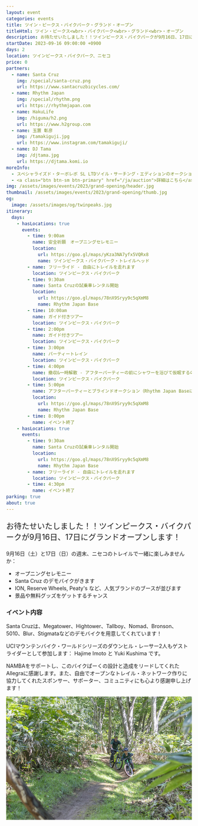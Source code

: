 ```yaml
---
layout: event
categories: events
title: ツイン・ピークス・バイクパーク・グランド・オープン
titleHtml: ツイン・ピークス<wbr>・バイクパーク<wbr>・グランド<wbr>・オープン
description: お待たせいたしました！！ツインピークス・バイクパークが9月16日、17日にグランドオープンします！9月16日（土）と17日（日）の週末、ニセコのトレイルで一緒に楽しみませんか
startDate: 2023-09-16 09:00:00 +0900
days: 2
location: ツインピークス・バイクパーク、ニセコ
price: 0
partners:
  - name: Santa Cruz
    img: /special/santa-cruz.png
    url: https://www.santacruzbicycles.com/
  - name: Rhythm Japan
    img: /special/rhythm.png
    url: https://rhythmjapan.com
  - name: HakuLife
    img: /higuma/h2.png
    url: https://www.h2group.com
  - name: 玉置 彰彦
    img: /tamakiguji.jpg
    url: https://www.instagram.com/tamakiguji/
  - name: DJ Tama
    img: /djtama.jpg
    url: https://djtama.komi.io
moreInfo:
  - スペシャライズド・ターボレボ SL LTDソイル・サーチング・エディションのオークションも行います！
  - <a class="btn btn-sm btn-primary" href="/ja/auction">詳細はこちら</a>
img: /assets/images/events/2023/grand-opening/header.jpg
thumbnail: /assets/images/events/2023/grand-opening/thumb.jpg
og:
  image: /assets/images/og/twinpeaks.jpg
itinerary:
  days:
    - hasLocations: true
      events:
        - time: 9:00am
          name: 安全祈願　オープニングセレモニー
          location:
            url: https://goo.gl/maps/yKza3NA7yfx5VQRx8
            name: ツインピークス・バイクパーク・トレイルヘッド
        - name: フリーライド - 自由にトレイルを走れます
          location: ツインピークス・バイクパーク
        - time: 9:30am
          name: Santa Cruzの試乗車レンタル開始
          location:
            url: https://goo.gl/maps/78nX9Sryy9c5qXmM8
            name: Rhythm Japan Base
        - time: 10:00am
          name: ガイド付きツアー
          location: ツインピークス・バイクパーク
        - time: 2:00pm
          name: ガイド付きツアー
          location: ツインピークス・バイクパーク
        - time: 3:00pm
          name: パーティートレイン
          location: ツインピークス・バイクパーク
        - time: 4:00pm
          name: 撤収&一時解散 - アフターパーティーの前にシャワーを浴びて仮眠するのに良い時間です！
          location: ツインピークス・バイクパーク
        - time: 5:00pm
          name: アフターパーティーとブラインドオークション（Rhythm Japan Baseにて） - Rhythm Baseにてビールと軽食をお楽しみください！ゲストDJ;DJ Tama！スペシャライズド・ターボレボ SL LTDソイル・サーチング・エディションのオークションも行います！
          location:
            url: https://goo.gl/maps/78nX9Sryy9c5qXmM8
            name: Rhythm Japan Base
        - time: 8:00pm
          name: イベント終了
    - hasLocations: true
      events:
        - time: 9:30am
          name: Santa Cruzの試乗車レンタル開始
          location:
            url: https://goo.gl/maps/78nX9Sryy9c5qXmM8
            name: Rhythm Japan Base
        - name: フリーライド - 自由にトレイルを走れます
          location: ツインピークス・バイクパーク
        - time: 4:30pm
          name: イベント終了
parking: true
about: true
---
```

<p style="font-size:150%;">お待たせいたしました！！ツインピークス・バイクパークが9月16日、17日にグランドオープンします！</p>

<p>9月16日（土）と17日（日）の週末、ニセコのトレイルで一緒に楽しみませんか：</p>
<p>
  <ul>
    <li>オープニングセレモニー</li>
    <li>Santa Cruz のデモバイクがきます</li>
    <li>ION, Reserve Wheels, Peaty's など、人気ブランドのブースが並びます</li>
    <li>景品や無料グッズをゲットするチャンス</li>
  </ul>
</p>

<h3>イベント内容</h3>

<p>Santa Cruzは、Megatower、Hightower、Tallboy、Nomad、Bronson、5010、Blur、Stigmataなどのデモバイクを用意してくれています！</p>

<p>UCIマウンテンバイク・ワールドシリーズのダウンヒル・レーサー2人もゲストライダーとして参加します： Hajime Imoto と Yuki Kushima です。</p>

<p>NAMBAをサポートし、このバイクぱーくの設計と造成をリードしてくれたAllegraに感謝します。また、自由でオープンなトレイル・ネットワーク作りに協力してくれたスポンサー、サポーター、コミュニティにも心より感謝申し上げます！</p>

<p><img src="/assets/images/events/2023/grand-opening/riders.jpg" alt="" /></p>

